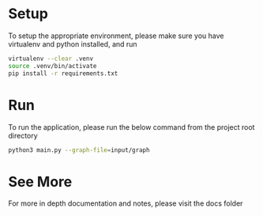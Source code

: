 
# Setup

To setup the appropriate environment, please make sure you have virtualenv and python installed, and run
```bash
virtualenv --clear .venv
source .venv/bin/activate 
pip install -r requirements.txt
```

# Run

To run the application, please run the below command from the project root directory
```bash
python3 main.py --graph-file=input/graph
```

# See More

For more in depth documentation and notes, please visit the docs folder